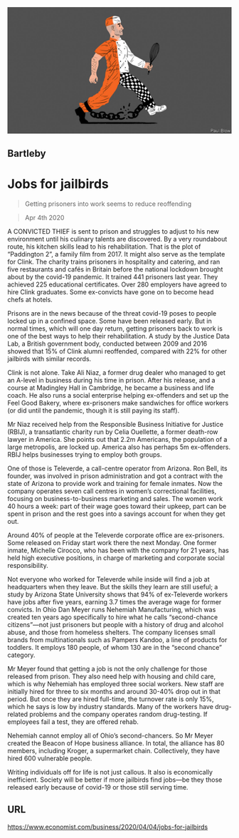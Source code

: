 ![](./images/20200404_WBD001_0.jpg)

## Bartleby

# Jobs for jailbirds

> Getting prisoners into work seems to reduce reoffending

> Apr 4th 2020

A CONVICTED THIEF is sent to prison and struggles to adjust to his new environment until his culinary talents are discovered. By a very roundabout route, his kitchen skills lead to his rehabilitation. That is the plot of “Paddington 2”, a family film from 2017. It might also serve as the template for Clink. The charity trains prisoners in hospitality and catering, and ran five restaurants and cafés in Britain before the national lockdown brought about by the covid-19 pandemic. It trained 441 prisoners last year. They achieved 225 educational certificates. Over 280 employers have agreed to hire Clink graduates. Some ex-convicts have gone on to become head chefs at hotels.

Prisons are in the news because of the threat covid-19 poses to people locked up in a confined space. Some have been released early. But in normal times, which will one day return, getting prisoners back to work is one of the best ways to help their rehabilitation. A study by the Justice Data Lab, a British government body, conducted between 2009 and 2016 showed that 15% of Clink alumni reoffended, compared with 22% for other jailbirds with similar records.

Clink is not alone. Take Ali Niaz, a former drug dealer who managed to get an A-level in business during his time in prison. After his release, and a course at Madingley Hall in Cambridge, he became a business and life coach. He also runs a social enterprise helping ex-offenders and set up the Feel Good Bakery, where ex-prisoners make sandwiches for office workers (or did until the pandemic, though it is still paying its staff).

Mr Niaz received help from the Responsible Business Initiative for Justice (RBIJ), a transatlantic charity run by Celia Ouellette, a former death-row lawyer in America. She points out that 2.2m Americans, the population of a large metropolis, are locked up. America also has perhaps 5m ex-offenders. RBIJ helps businesses trying to employ both groups.

One of those is Televerde, a call-centre operator from Arizona. Ron Bell, its founder, was involved in prison administration and got a contract with the state of Arizona to provide work and training for female inmates. Now the company operates seven call centres in women’s correctional facilities, focusing on business-to-business marketing and sales. The women work 40 hours a week: part of their wage goes toward their upkeep, part can be spent in prison and the rest goes into a savings account for when they get out.

Around 40% of people at the Televerde corporate office are ex-prisoners. Some released on Friday start work there the next Monday. One former inmate, Michelle Cirocco, who has been with the company for 21 years, has held high executive positions, in charge of marketing and corporate social responsibility.

Not everyone who worked for Televerde while inside will find a job at headquarters when they leave. But the skills they learn are still useful; a study by Arizona State University shows that 94% of ex-Televerde workers have jobs after five years, earning 3.7 times the average wage for former convicts. In Ohio Dan Meyer runs Nehemiah Manufacturing, which was created ten years ago specifically to hire what he calls “second-chance citizens”—not just prisoners but people with a history of drug and alcohol abuse, and those from homeless shelters. The company licenses small brands from multinationals such as Pampers Kandoo, a line of products for toddlers. It employs 180 people, of whom 130 are in the “second chance” category.

Mr Meyer found that getting a job is not the only challenge for those released from prison. They also need help with housing and child care, which is why Nehemiah has employed three social workers. New staff are initially hired for three to six months and around 30-40% drop out in that period. But once they are hired full-time, the turnover rate is only 15%, which he says is low by industry standards. Many of the workers have drug-related problems and the company operates random drug-testing. If employees fail a test, they are offered rehab.

Nehemiah cannot employ all of Ohio’s second-chancers. So Mr Meyer created the Beacon of Hope business alliance. In total, the alliance has 80 members, including Kroger, a supermarket chain. Collectively, they have hired 600 vulnerable people.

Writing individuals off for life is not just callous. It also is economically inefficient. Society will be better if more jailbirds find jobs—be they those released early because of covid-19 or those still serving time.

## URL

https://www.economist.com/business/2020/04/04/jobs-for-jailbirds
